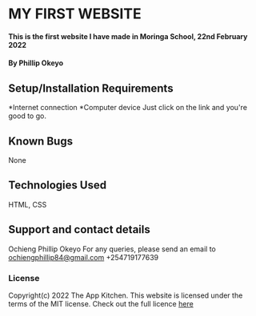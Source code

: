 # MY FIRST WEBSITE
#### This is the first website I have made in Moringa School, 22nd February 2022
#### By **Phillip Okeyo**

## Setup/Installation Requirements
*Internet connection
*Computer device
Just click on the link and you're good to go.
## Known Bugs
None
## Technologies Used
HTML, CSS
## Support and contact details
Ochieng Phillip Okeyo
For any queries, please send an email to ochiengphillip84@gmail.com
+254719177639
### License
Copyright(c) 2022 The App Kitchen. 
This website is licensed under the terms of the MIT license.
Check out the full licence [here](https://choosealicense.com/licenses/mit/)
